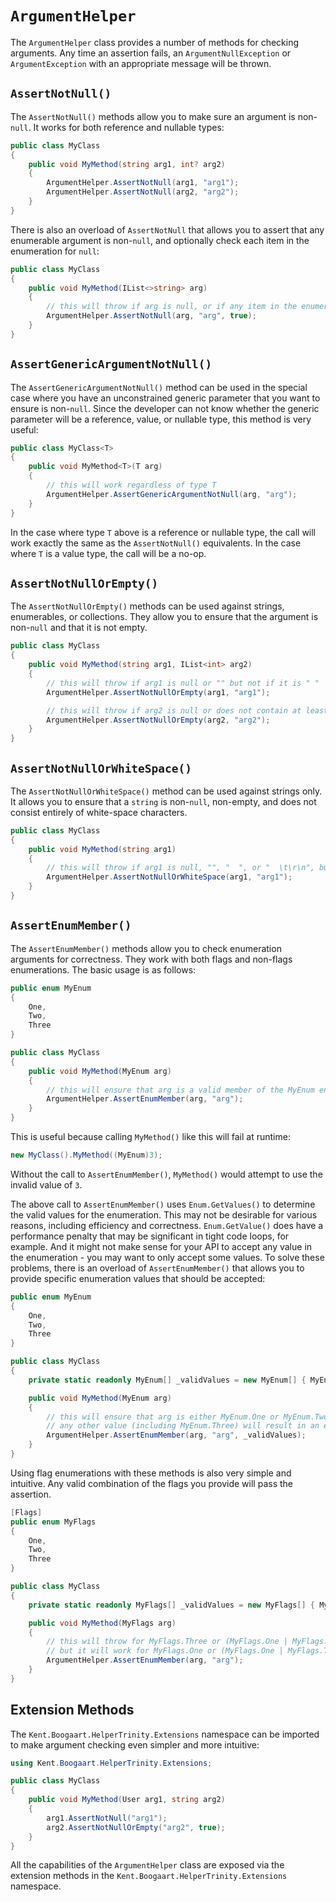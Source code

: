 # `ArgumentHelper`

The `ArgumentHelper` class provides a number of methods for checking arguments. Any time an assertion fails, an `ArgumentNullException` or `ArgumentException` with an appropriate message will be thrown. 

## `AssertNotNull()`

The `AssertNotNull()` methods allow you to make sure an argument is non-`null`. It works for both reference and nullable types: 

```C#
public class MyClass
{
    public void MyMethod(string arg1, int? arg2)
    {
        ArgumentHelper.AssertNotNull(arg1, "arg1");
        ArgumentHelper.AssertNotNull(arg2, "arg2");
    }
}
```

There is also an overload of `AssertNotNull` that allows you to assert that any enumerable argument is non-`null`, and optionally check each item in the enumeration for `null`: 

```C#
public class MyClass
{
    public void MyMethod(IList<>string> arg)
    {
        // this will throw if arg is null, or if any item in the enumeration is null
        ArgumentHelper.AssertNotNull(arg, "arg", true);
    }
}
```

## `AssertGenericArgumentNotNull()`

The `AssertGenericArgumentNotNull()` method can be used in the special case where you have an unconstrained generic parameter that you want to ensure is non-`null`. Since the developer can not know whether the generic parameter will be a reference, value, or nullable type, this method is very useful:

```C#
public class MyClass<T>
{
    public void MyMethod<T>(T arg)
    {
        // this will work regardless of type T
        ArgumentHelper.AssertGenericArgumentNotNull(arg, "arg");
    }
}
```

In the case where type `T` above is a reference or nullable type, the call will work exactly the same as the `AssertNotNull()` equivalents. In the case where `T` is a value type, the call will be a no-op.

## `AssertNotNullOrEmpty()`

The `AssertNotNullOrEmpty()` methods can be used against strings, enumerables, or collections. They allow you to ensure that the argument is non-`null` and that it is not empty. 

```C#
public class MyClass
{
    public void MyMethod(string arg1, IList<int> arg2)
    {
        // this will throw if arg1 is null or "" but not if it is " "
        ArgumentHelper.AssertNotNullOrEmpty(arg1, "arg1");

        // this will throw if arg2 is null or does not contain at least one integer
        ArgumentHelper.AssertNotNullOrEmpty(arg2, "arg2");
    }
}
```

## `AssertNotNullOrWhiteSpace()`

The `AssertNotNullOrWhiteSpace()` method can be used against strings only. It allows you to ensure that a `string` is non-`null`, non-empty, and does not consist entirely of white-space characters.

```C#
public class MyClass
{
    public void MyMethod(string arg1)
    {
        // this will throw if arg1 is null, "", "  ", or "  \t\r\n", but not if it's "  \t\r\n foo"
        ArgumentHelper.AssertNotNullOrWhiteSpace(arg1, "arg1");
    }
}
```

## `AssertEnumMember()`

The `AssertEnumMember()` methods allow you to check enumeration arguments for correctness. They work with both flags and non-flags enumerations. The basic usage is as follows: 

```C#
public enum MyEnum
{
    One,
    Two,
    Three
}

public class MyClass
{
    public void MyMethod(MyEnum arg)
    {
        // this will ensure that arg is a valid member of the MyEnum enumeration
        ArgumentHelper.AssertEnumMember(arg, "arg");
    }
}
```

This is useful because calling `MyMethod()` like this will fail at runtime: 

```C#
new MyClass().MyMethod((MyEnum)3);
```

Without the call to `AssertEnumMember()`, `MyMethod()` would attempt to use the invalid value of `3`. 

The above call to `AssertEnumMember()` uses `Enum.GetValues()` to determine the valid values for the enumeration. This may not be desirable for various reasons, including efficiency and correctness. `Enum.GetValue()` does have a performance penalty that may be significant in tight code loops, for example. And it might not make sense for your API to accept any value in the enumeration - you may want to only accept some values. To solve these problems, there is an overload of `AssertEnumMember()` that allows you to provide specific enumeration values that should be accepted: 

```C#
public enum MyEnum
{
    One,
    Two,
    Three
}

public class MyClass
{
    private static readonly MyEnum[] _validValues = new MyEnum[] { MyEnum.One, MyEnum.Two };

    public void MyMethod(MyEnum arg)
    {
        // this will ensure that arg is either MyEnum.One or MyEnum.Two 
        // any other value (including MyEnum.Three) will result in an exception
        ArgumentHelper.AssertEnumMember(arg, "arg", _validValues);
    }
}
```

Using flag enumerations with these methods is also very simple and intuitive. Any valid combination of the flags you provide will pass the assertion.

```C#
[Flags]
public enum MyFlags
{
    One,
    Two,
    Three
}

public class MyClass
{
    private static readonly MyFlags[] _validValues = new MyFlags[] { MyFlags.One, MyFlags.Two };

    public void MyMethod(MyFlags arg)
    {
        // this will throw for MyFlags.Three or (MyFlags.One | MyFlags.Three) 
        // but it will work for MyFlags.One or (MyFlags.One | MyFlags.Two)
        ArgumentHelper.AssertEnumMember(arg, "arg");
    }
}
```

## Extension Methods

The `Kent.Boogaart.HelperTrinity.Extensions` namespace can be imported to make argument checking even simpler and more intuitive: 

```C#
using Kent.Boogaart.HelperTrinity.Extensions;

public class MyClass
{
    public void MyMethod(User arg1, string arg2)
    {
        arg1.AssertNotNull("arg1");
        arg2.AssertNotNullOrEmpty("arg2", true);
    }
}
```

All the capabilities of the `ArgumentHelper` class are exposed via the extension methods in the `Kent.Boogaart.HelperTrinity.Extensions` namespace.